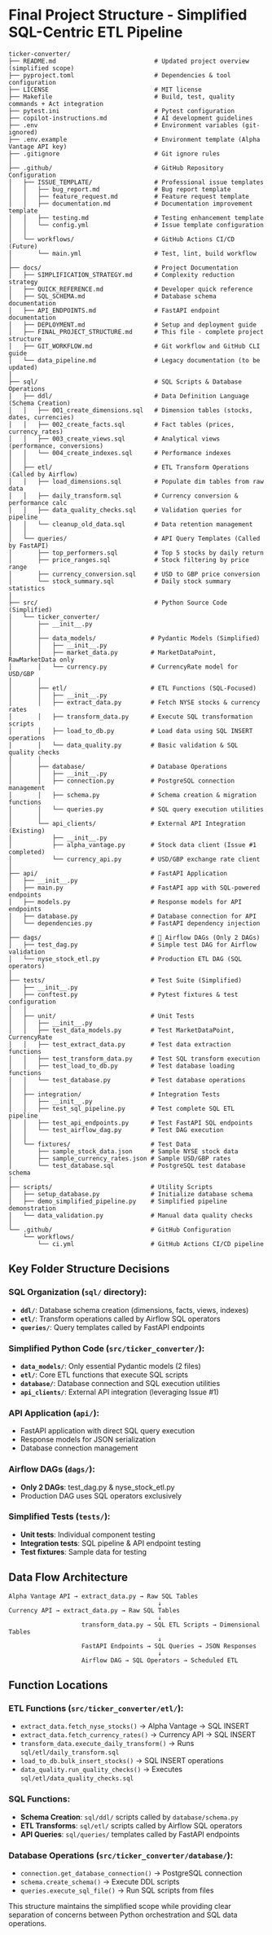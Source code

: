 # Final Project Structure - Simplified SQL-Centric ETL Pipeline

```
ticker-converter/
├── README.md                           # Updated project overview (simplified scope)
├── pyproject.toml                      # Dependencies & tool configuration
├── LICENSE                             # MIT license
├── Makefile                            # Build, test, quality commands + Act integration
├── pytest.ini                          # Pytest configuration
├── copilot-instructions.md             # AI development guidelines
├── .env                                # Environment variables (git-ignored)
├── .env.example                        # Environment template (Alpha Vantage API key)
├── .gitignore                          # Git ignore rules
│
├── .github/                            # GitHub Repository Configuration
│   ├── ISSUE_TEMPLATE/                 # Professional issue templates
│   │   ├── bug_report.md               # Bug report template
│   │   ├── feature_request.md          # Feature request template
│   │   ├── documentation.md            # Documentation improvement template
│   │   ├── testing.md                  # Testing enhancement template
│   │   └── config.yml                  # Issue template configuration
│   │
│   └── workflows/                      # GitHub Actions CI/CD (Future)
│       └── main.yml                    # Test, lint, build workflow
│
├── docs/                               # Project Documentation
│   ├── SIMPLIFICATION_STRATEGY.md      # Complexity reduction strategy
│   ├── QUICK_REFERENCE.md              # Developer quick reference
│   ├── SQL_SCHEMA.md                   # Database schema documentation
│   ├── API_ENDPOINTS.md                # FastAPI endpoint documentation
│   ├── DEPLOYMENT.md                   # Setup and deployment guide
│   ├── FINAL_PROJECT_STRUCTURE.md      # This file - complete project structure
│   ├── GIT_WORKFLOW.md                 # Git workflow and GitHub CLI guide
│   └── data_pipeline.md                # Legacy documentation (to be updated)
│
├── sql/                                # SQL Scripts & Database Operations
│   ├── ddl/                            # Data Definition Language (Schema Creation)
│   │   ├── 001_create_dimensions.sql   # Dimension tables (stocks, dates, currencies)
│   │   ├── 002_create_facts.sql        # Fact tables (prices, currency_rates)
│   │   ├── 003_create_views.sql        # Analytical views (performance, conversions)
│   │   └── 004_create_indexes.sql      # Performance indexes
│   │
│   ├── etl/                            # ETL Transform Operations (Called by Airflow)
│   │   ├── load_dimensions.sql         # Populate dim tables from raw data
│   │   ├── daily_transform.sql         # Currency conversion & performance calc
│   │   ├── data_quality_checks.sql     # Validation queries for pipeline
│   │   └── cleanup_old_data.sql        # Data retention management
│   │
│   └── queries/                        # API Query Templates (Called by FastAPI)
│       ├── top_performers.sql          # Top 5 stocks by daily return
│       ├── price_ranges.sql            # Stock filtering by price range
│       ├── currency_conversion.sql     # USD to GBP price conversion
│       └── stock_summary.sql           # Daily stock summary statistics
│
├── src/                                # Python Source Code (Simplified)
│   └── ticker_converter/
│       ├── __init__.py
│       │
│       ├── data_models/               # Pydantic Models (Simplified)
│       │   ├── __init__.py
│       │   ├── market_data.py         # MarketDataPoint, RawMarketData only
│       │   └── currency.py            # CurrencyRate model for USD/GBP
│       │
│       ├── etl/                       # ETL Functions (SQL-Focused)
│       │   ├── __init__.py
│       │   ├── extract_data.py        # Fetch NYSE stocks & currency rates
│       │   ├── transform_data.py      # Execute SQL transformation scripts
│       │   ├── load_to_db.py          # Load data using SQL INSERT operations
│       │   └── data_quality.py        # Basic validation & SQL quality checks
│       │
│       ├── database/                  # Database Operations
│       │   ├── __init__.py
│       │   ├── connection.py          # PostgreSQL connection management
│       │   ├── schema.py              # Schema creation & migration functions
│       │   └── queries.py             # SQL query execution utilities
│       │
│       └── api_clients/               # External API Integration (Existing)
│           ├── __init__.py
│           ├── alpha_vantage.py       # Stock data client (Issue #1 completed)
│           └── currency_api.py        # USD/GBP exchange rate client
│
├── api/                               # FastAPI Application
│   ├── __init__.py
│   ├── main.py                        # FastAPI app with SQL-powered endpoints
│   ├── models.py                      # Response models for API endpoints
│   ├── database.py                    # Database connection for API
│   └── dependencies.py                # FastAPI dependency injection
│
├── dags/                              # 🌊 Airflow DAGs (Only 2 DAGs)
│   ├── test_dag.py                    # Simple test DAG for Airflow validation
│   └── nyse_stock_etl.py              # Production ETL DAG (SQL operators)
│
├── tests/                             # Test Suite (Simplified)
│   ├── __init__.py
│   ├── conftest.py                    # Pytest fixtures & test configuration
│   │
│   ├── unit/                          # Unit Tests
│   │   ├── __init__.py
│   │   ├── test_data_models.py        # Test MarketDataPoint, CurrencyRate
│   │   ├── test_extract_data.py       # Test data extraction functions
│   │   ├── test_transform_data.py     # Test SQL transform execution
│   │   ├── test_load_to_db.py         # Test database loading functions
│   │   └── test_database.py           # Test database operations
│   │
│   ├── integration/                   # Integration Tests
│   │   ├── __init__.py
│   │   ├── test_sql_pipeline.py       # Test complete SQL ETL pipeline
│   │   ├── test_api_endpoints.py      # Test FastAPI SQL endpoints
│   │   └── test_airflow_dag.py        # Test DAG execution
│   │
│   └── fixtures/                      # Test Data
│       ├── sample_stock_data.json     # Sample NYSE stock data
│       ├── sample_currency_rates.json # Sample USD/GBP rates
│       └── test_database.sql          # PostgreSQL test database schema
│
├── scripts/                           # Utility Scripts
│   ├── setup_database.py              # Initialize database schema
│   ├── demo_simplified_pipeline.py    # Simplified pipeline demonstration
│   └── data_validation.py             # Manual data quality checks
│
└── .github/                           # GitHub Configuration
    └── workflows/
        └── ci.yml                     # GitHub Actions CI/CD pipeline
```

## **Key Folder Structure Decisions**

### **SQL Organization** (`sql/` directory):
- **`ddl/`**: Database schema creation (dimensions, facts, views, indexes)
- **`etl/`**: Transform operations called by Airflow SQL operators
- **`queries/`**: Query templates called by FastAPI endpoints

### **Simplified Python Code** (`src/ticker_converter/`):
- **`data_models/`**: Only essential Pydantic models (2 files)
- **`etl/`**: Core ETL functions that execute SQL scripts
- **`database/`**: Database connection and SQL execution utilities
- **`api_clients/`**: External API integration (leveraging Issue #1)

### **API Application** (`api/`):
- FastAPI application with direct SQL query execution
- Response models for JSON serialization
- Database connection management

### **Airflow DAGs** (`dags/`):
- **Only 2 DAGs**: test_dag.py & nyse_stock_etl.py
- Production DAG uses SQL operators exclusively

### **Simplified Tests** (`tests/`):
- **Unit tests**: Individual component testing
- **Integration tests**: SQL pipeline & API endpoint testing
- **Test fixtures**: Sample data for testing

## **Data Flow Architecture**

```
Alpha Vantage API → extract_data.py → Raw SQL Tables
                                         ↓
Currency API → extract_data.py → Raw SQL Tables
                                         ↓
                    transform_data.py → SQL ETL Scripts → Dimensional Tables
                                         ↓
                    FastAPI Endpoints → SQL Queries → JSON Responses
                                         ↓
                    Airflow DAG → SQL Operators → Scheduled ETL
```

## **Function Locations**

### **ETL Functions** (`src/ticker_converter/etl/`):
- `extract_data.fetch_nyse_stocks()` → Alpha Vantage → SQL INSERT
- `extract_data.fetch_currency_rates()` → Currency API → SQL INSERT  
- `transform_data.execute_daily_transform()` → Runs `sql/etl/daily_transform.sql`
- `load_to_db.bulk_insert_stocks()` → SQL INSERT operations
- `data_quality.run_quality_checks()` → Executes `sql/etl/data_quality_checks.sql`

### **SQL Functions**:
- **Schema Creation**: `sql/ddl/` scripts called by `database/schema.py`
- **ETL Transforms**: `sql/etl/` scripts called by Airflow SQL operators
- **API Queries**: `sql/queries/` templates called by FastAPI endpoints

### **Database Operations** (`src/ticker_converter/database/`):
- `connection.get_database_connection()` → PostgreSQL connection
- `schema.create_schema()` → Execute DDL scripts
- `queries.execute_sql_file()` → Run SQL scripts from files

This structure maintains the simplified scope while providing clear separation of concerns between Python orchestration and SQL data operations.
